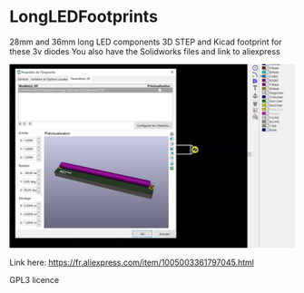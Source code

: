 # LongLEDFootprints
28mm and 36mm long LED components
3D STEP and Kicad footprint for these 3v diodes
You also have the Solidworks files and link to aliexpress

![alt text](https://github.com/ccadic/LongLEDFootprints/blob/main/kicad1.jpg)

Link here: https://fr.aliexpress.com/item/1005003361797045.html

GPL3 licence

